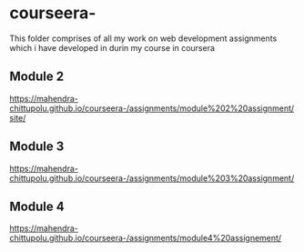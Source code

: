 # courseera-
 This folder comprises of all my work on web development assignments which i have developed in durin my course in coursera
## Module 2 
https://mahendra-chittupolu.github.io/courseera-/assignments/module%202%20assignment/site/
## Module 3 
https://mahendra-chittupolu.github.io/courseera-/assignments/module%203%20assignment/
## Module 4
https://mahendra-chittupolu.github.io/courseera-/assignments/module4%20assignement/

